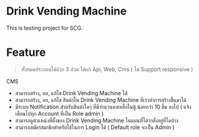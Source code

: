 # Drink Vending Machine
This is testing project for SCG.

# Feature
> ทั้งหมดประกอบได้ด้วย 3 ส่วน ได้แก้ Api, Web, Cms ( ไม่ Support responsive )

CMS
* สามารถสร้าง, ลบ, แก้ไข Drink Vending Machine ได้
* สามารถสร้าง, ลบ, แก้ไข สินค้าใน Drink Vending Machine ที่เราทำการสร้างขึ้นมาได้
* มีระบบ Notification สำหรับสินค้าใดๆ ที่มีจำนวนคงเหลือในตู้ น้อยกว่า 10 ชิ้น ลงไป ( แจ้งเตือนไปทุก Account ที่เป็น Role admin )
* สามารถดูตำแหน่งที่ตั้งของ Drink Vending Machine ในแผนที่ได้ว่าตั้งอยู่ที่ใดบ้าง
* สามารถสมัครสมาชิกสำหรับใช้ในการ Login ได้ ( Default role จะเป็น Admin )
